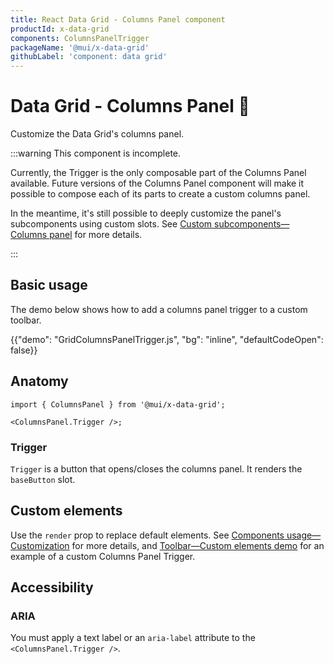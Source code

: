 ```yaml
---
title: React Data Grid - Columns Panel component
productId: x-data-grid
components: ColumnsPanelTrigger
packageName: '@mui/x-data-grid'
githubLabel: 'component: data grid'
---
```


# Data Grid - Columns Panel 🚧

<p class="description">Customize the Data Grid's columns panel.</p>

:::warning
This component is incomplete.

Currently, the Trigger is the only composable part of the Columns Panel available.
Future versions of the Columns Panel component will make it possible to compose each of its parts to create a custom columns panel.

In the meantime, it's still possible to deeply customize the panel's subcomponents using custom slots.
See [Custom subcomponents—Columns panel](/x/react-data-grid/components/#columns-panel) for more details.

:::

## Basic usage

The demo below shows how to add a columns panel trigger to a custom toolbar.

{{"demo": "GridColumnsPanelTrigger.js", "bg": "inline", "defaultCodeOpen": false}}

## Anatomy

```tsx
import { ColumnsPanel } from '@mui/x-data-grid';

<ColumnsPanel.Trigger />;
```

### Trigger

`Trigger` is a button that opens/closes the columns panel.
It renders the `baseButton` slot.

## Custom elements

Use the `render` prop to replace default elements.
See [Components usage—Customization](/x/react-data-grid/components/usage/#customization) for more details, and [Toolbar—Custom elements demo](/x/react-data-grid/components/toolbar/#custom-elements) for an example of a custom Columns Panel Trigger.

## Accessibility

### ARIA

You must apply a text label or an `aria-label` attribute to the `<ColumnsPanel.Trigger />`.
